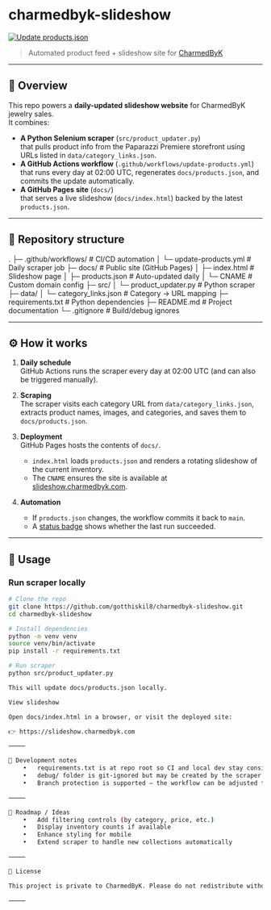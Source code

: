 # charmedbyk-slideshow

[![Update products.json](https://github.com/gotthiskil8/charmedbyk-slideshow/actions/workflows/update-products.yml/badge.svg)](https://github.com/gotthiskil8/charmedbyk-slideshow/actions/workflows/update-products.yml)

> Automated product feed + slideshow site for [CharmedByK](https://www.charmedbyk.com)

---

## 📖 Overview

This repo powers a **daily-updated slideshow website** for CharmedByK jewelry sales.  
It combines:

- **A Python Selenium scraper** (`src/product_updater.py`)  
  that pulls product info from the Paparazzi Premiere storefront using URLs listed in `data/category_links.json`.  
- **A GitHub Actions workflow** (`.github/workflows/update-products.yml`)  
  that runs every day at 02:00 UTC, regenerates `docs/products.json`, and commits the update automatically.  
- **A GitHub Pages site** (`docs/`)  
  that serves a live slideshow (`docs/index.html`) backed by the latest `products.json`.

---

## 📂 Repository structure

.
├─ .github/workflows/         # CI/CD automation
│  └─ update-products.yml     # Daily scraper job
├─ docs/                      # Public site (GitHub Pages)
│  ├─ index.html              # Slideshow page
│  ├─ products.json           # Auto-updated daily
│  └─ CNAME                   # Custom domain config
├─ src/
│  └─ product_updater.py      # Python scraper
├─ data/
│  └─ category_links.json     # Category → URL mapping
├─ requirements.txt           # Python dependencies
├─ README.md                  # Project documentation
└─ .gitignore                 # Build/debug ignores

---

## ⚙️ How it works

1. **Daily schedule**  
   GitHub Actions runs the scraper every day at 02:00 UTC (and can also be triggered manually).

2. **Scraping**  
   The scraper visits each category URL from `data/category_links.json`, extracts product names, images, and categories, and saves them to `docs/products.json`.

3. **Deployment**  
   GitHub Pages hosts the contents of `docs/`.  
   - `index.html` loads `products.json` and renders a rotating slideshow of the current inventory.  
   - The `CNAME` ensures the site is available at [slideshow.charmedbyk.com](https://slideshow.charmedbyk.com).

4. **Automation**  
   - If `products.json` changes, the workflow commits it back to `main`.  
   - A [status badge](#charmedbyk-slideshow) shows whether the last run succeeded.

---

## 🚀 Usage

### Run scraper locally

```bash
# Clone the repo
git clone https://github.com/gotthiskil8/charmedbyk-slideshow.git
cd charmedbyk-slideshow

# Install dependencies
python -m venv venv
source venv/bin/activate
pip install -r requirements.txt

# Run scraper
python src/product_updater.py

This will update docs/products.json locally.

View slideshow

Open docs/index.html in a browser, or visit the deployed site:

👉 https://slideshow.charmedbyk.com

⸻

🔧 Development notes
	•	requirements.txt is at repo root so CI and local dev stay consistent.
	•	debug/ folder is git-ignored but may be created by the scraper for troubleshooting.
	•	Branch protection is supported — the workflow can be adjusted to open a PR instead of pushing directly.

⸻

📅 Roadmap / Ideas
	•	Add filtering controls (by category, price, etc.)
	•	Display inventory counts if available
	•	Enhance styling for mobile
	•	Extend scraper to handle new collections automatically

⸻

📜 License

This project is private to CharmedByK. Please do not redistribute without permission.

⸻
